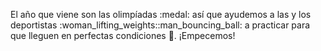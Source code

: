 El año que viene son las olimpíadas :medal: así que ayudemos a las y los deportistas :woman_lifting_weights::man_bouncing_ball: a practicar para que lleguen en perfectas condiciones :muscle:. ¡Empecemos!
